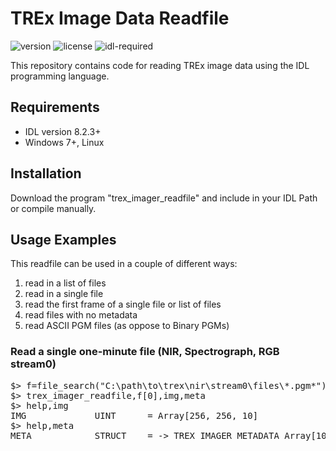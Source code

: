 # TREx Image Data Readfile
![version](https://img.shields.io/badge/version-1.0.0-blue)
![license](https://img.shields.io/badge/license-MIT-brightgreen)
![idl-required](https://img.shields.io/badge/IDL-8.2.3%2B-lightgrey)

This repository contains code for reading TREx image data using the IDL programming language.

## Requirements
- IDL version 8.2.3+
- Windows 7+, Linux

## Installation
Download the program "trex_imager_readfile" and include in your IDL Path or compile manually.

## Usage Examples
This readfile can be used in a couple of different ways: 

1) read in a list of files
2) read in a single file
3) read the first frame of a single file or list of files
4) read files with no metadata
5) read ASCII PGM files (as oppose to Binary PGMs)

### Read a single one-minute file (NIR, Spectrograph, RGB stream0)
<pre>$> f=file_search("C:\path\to\trex\nir\stream0\files\*.pgm*")
$> trex_imager_readfile,f[0],img,meta
$> help,img
IMG             UINT      = Array[256, 256, 10]
$> help,meta
META            STRUCT    = -> TREX_IMAGER_METADATA Array[10]</pre>